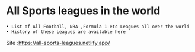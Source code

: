 # All Sports leagues in the world
	• List of All Football, NBA ,Formula 1 etc Leagues all over the world
    • History of these Leagues are available here

Site :https://all-sports-leagues.netlify.app/